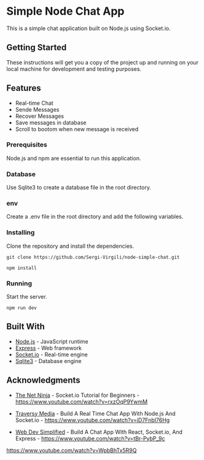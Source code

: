 # Simple Node Chat App

This is a simple chat application built on Node.js using Socket.io.

## Getting Started

These instructions will get you a copy of the project up and running on your local machine for development and testing purposes.

## Features

* Real-time Chat
* Sende Messages
* Recover Messages
* Save messages in database
* Scroll to bootom when new message is received

### Prerequisites

Node.js and npm are essential to run this application.

### Database

Use Sqlite3 to create a database file in the root directory.


### env

Create a .env file in the root directory and add the following variables.


### Installing

Clone the repository and install the dependencies.

```
git clone https://github.com/Sergi-Virgili/node-simple-chat.git

npm install
```

### Running

Start the server.

```
npm run dev
```

## Built With

* [Node.js](https://nodejs.org/en/) - JavaScript runtime
* [Express](https://expressjs.com/) - Web framework
* [Socket.io](https://socket.io/) - Real-time engine
* [Sqlite3](https://www.sqlite.org/) - Database engine

## Acknowledgments

* [The Net Ninja](https://www.youtube.com/channel/UCW5YeuERMmlnqo4oq8vwUpg) - Socket.io Tutorial for Beginners - https://www.youtube.com/watch?v=rxzOqP9YwmM

* [Traversy Media](https://www.youtube.com/channel/UC29ju8bIPH5as8OGnQzwJyA) - Build A Real Time Chat App With Node.js And Socket.io - https://www.youtube.com/watch?v=jD7FnbI76Hg
    
* [Web Dev Simplified](https://www.youtube.com/channel/UCFbNIlppjAuEX4znoulh0Cw) - Build A Chat App With React, Socket.io, And Express - https://www.youtube.com/watch?v=tBr-PybP_9c





https://www.youtube.com/watch?v=WpbBhTx5R9Q
